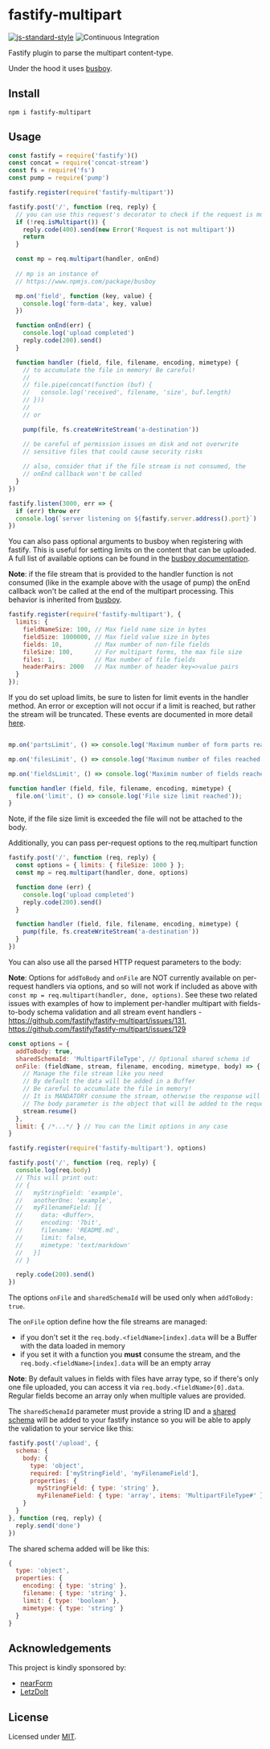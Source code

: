 # fastify-multipart

[![js-standard-style](https://img.shields.io/badge/code%20style-standard-brightgreen.svg?style=flat)](http://standardjs.com/)
![Continuous
Integration](https://github.com/fastify/fastify-multipart/workflows/Continuous%20Integration/badge.svg)

Fastify plugin to parse the multipart content-type.

Under the hood it uses [busboy](https://github.com/mscdex/busboy).

## Install
```
npm i fastify-multipart
```

## Usage

```js
const fastify = require('fastify')()
const concat = require('concat-stream')
const fs = require('fs')
const pump = require('pump')

fastify.register(require('fastify-multipart'))

fastify.post('/', function (req, reply) {
  // you can use this request's decorator to check if the request is multipart
  if (!req.isMultipart()) {
    reply.code(400).send(new Error('Request is not multipart'))
    return
  }

  const mp = req.multipart(handler, onEnd)
  
  // mp is an instance of
  // https://www.npmjs.com/package/busboy

  mp.on('field', function (key, value) {
    console.log('form-data', key, value)
  })

  function onEnd(err) {
    console.log('upload completed')
    reply.code(200).send()
  }

  function handler (field, file, filename, encoding, mimetype) {
    // to accumulate the file in memory! Be careful!
    //
    // file.pipe(concat(function (buf) {
    //   console.log('received', filename, 'size', buf.length)
    // }))
    //
    // or

    pump(file, fs.createWriteStream('a-destination'))

    // be careful of permission issues on disk and not overwrite
    // sensitive files that could cause security risks
    
    // also, consider that if the file stream is not consumed, the 
    // onEnd callback won't be called
  }
})

fastify.listen(3000, err => {
  if (err) throw err
  console.log(`server listening on ${fastify.server.address().port}`)
})
```

You can also pass optional arguments to busboy when registering with fastify. This is useful for setting limits on the content that can be uploaded. A full list of available options can be found in the [busboy documentation](https://github.com/mscdex/busboy#busboy-methods).

**Note**: if the file stream that is provided to the handler function is not consumed (like in the example above with the usage of pump) the onEnd callback won't be called at the end of the multipart processing.
This behavior is inherited from [busboy](https://github.com/mscdex/busboy).

```js
fastify.register(require('fastify-multipart'), {
  limits: {
    fieldNameSize: 100, // Max field name size in bytes
    fieldSize: 1000000, // Max field value size in bytes
    fields: 10,         // Max number of non-file fields
    fileSize: 100,      // For multipart forms, the max file size
    files: 1,           // Max number of file fields
    headerPairs: 2000   // Max number of header key=>value pairs
  }
});
```

If you do set upload limits, be sure to listen for limit events in the handler method. An error or exception will not occur if a limit is reached, but rather the stream will be truncated. These events are documented in more detail [here](https://github.com/mscdex/busboy#busboy-special-events).

```js

mp.on('partsLimit', () => console.log('Maximum number of form parts reached'));

mp.on('filesLimit', () => console.log('Maximum number of files reached'));

mp.on('fieldsLimit', () => console.log('Maximim number of fields reached'));

function handler (field, file, filename, encoding, mimetype) {
  file.on('limit', () => console.log('File size limit reached'));
}              
```

Note, if the file size limit is exceeded the file will not be attached to the body. 

Additionally, you can pass per-request options to the req.multipart function

```js
fastify.post('/', function (req, reply) {
  const options = { limits: { fileSize: 1000 } };
  const mp = req.multipart(handler, done, options)

  function done (err) {
    console.log('upload completed')
    reply.code(200).send()
  }

  function handler (field, file, filename, encoding, mimetype) {
    pump(file, fs.createWriteStream('a-destination'))
  }
})
```

You can also use all the parsed HTTP request parameters to the body:

**Note**: Options for `addToBody` and `onFile` are NOT currently available on per-request handlers via options, and so will not work if included as above with `const mp = req.multipart(handler, done, options)`. See these two related issues with examples of how to implement per-handler multipart with fields-to-body schema validation and all stream event handlers - https://github.com/fastify/fastify-multipart/issues/131, https://github.com/fastify/fastify-multipart/issues/129 

```js
const options = {
  addToBody: true,
  sharedSchemaId: 'MultipartFileType', // Optional shared schema id
  onFile: (fieldName, stream, filename, encoding, mimetype, body) => {
    // Manage the file stream like you need
    // By default the data will be added in a Buffer
    // Be careful to accumulate the file in memory!
    // It is MANDATORY consume the stream, otherwise the response will not be processed!
    // The body parameter is the object that will be added to the request
    stream.resume()
  },
  limit: { /*...*/ } // You can the limit options in any case
}

fastify.register(require('fastify-multipart'), options)

fastify.post('/', function (req, reply) {
  console.log(req.body)
  // This will print out:
  // {
  //   myStringField: 'example',
  //   anotherOne: 'example',
  //   myFilenameField: [{
  //     data: <Buffer>,
  //     encoding: '7bit',
  //     filename: 'README.md',
  //     limit: false,
  //     mimetype: 'text/markdown'
  //   }]
  // }

  reply.code(200).send()
})
```

The options `onFile` and `sharedSchemaId` will be used only when `addToBody: true`.

The `onFile` option define how the file streams are managed:
+ if you don't set it the `req.body.<fieldName>[index].data` will be a Buffer with the data loaded in memory
+ if you set it with a function you **must** consume the stream, and the `req.body.<fieldName>[index].data` will be an empty array

**Note**: By default values in fields with files have array type, so if there's only one file uploaded, you can access it via `req.body.<fieldName>[0].data`. Regular fields become an array only when multiple values are provided.

The `sharedSchemaId` parameter must provide a string ID and a [shared schema](https://github.com/fastify/fastify/blob/master/docs/Validation-and-Serialization.md#adding-a-shared-schema) will be added to your fastify instance so you will be able to apply the validation to your service like this:

```js
fastify.post('/upload', {
  schema: {
    body: {
      type: 'object',
      required: ['myStringField', 'myFilenameField'],
      properties: {
        myStringField: { type: 'string' },
        myFilenameField: { type: 'array', items: 'MultipartFileType#' }
    }
  }
}, function (req, reply) {
  reply.send('done')
})
```

The shared schema added will be like this:

```js
{
  type: 'object',
  properties: {
    encoding: { type: 'string' },
    filename: { type: 'string' },
    limit: { type: 'boolean' },
    mimetype: { type: 'string' }
  }
}
```

## Acknowledgements

This project is kindly sponsored by:
- [nearForm](http://nearform.com)
- [LetzDoIt](http://www.letzdoitapp.com/)

## License

Licensed under [MIT](./LICENSE).
